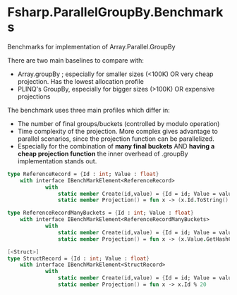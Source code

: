 # Fsharp.ParallelGroupBy.Benchmarks
Benchmarks for implementation of Array.Parallel.GroupBy


There are two main baselines to compare with:
- Array.groupBy ; especially for smaller sizes (<100K) OR very cheap projection. Has the lowest allocation profile
- PLINQ's GroupBy, especially for bigger sizes (>100K) OR expensive projections


The benchmark uses three main profiles which differ in:
- The number of final groups/buckets (controlled by modulo operation)
- Time complexity of the projection. More complex gives advantage to parallel scenarios, since the projection function can be parallelized.
- Especially for the combination of **many final buckets** AND **having a cheap projection function** the inner overhead of .groupBy implementation stands out.

```fsharp
type ReferenceRecord = {Id : int; Value : float}
    with interface IBenchMarkElement<ReferenceRecord> 
            with 
                static member Create(id,value) = {Id = id; Value = value}
                static member Projection() = fun x -> (x.Id.ToString().GetHashCode() * (x.Value |> sin |> string |> hash)) % 20

type ReferenceRecordManyBuckets = {Id : int; Value : float}
    with interface IBenchMarkElement<ReferenceRecordManyBuckets> 
            with 
                static member Create(id,value) = {Id = id; Value = value}
                static member Projection() = fun x -> (x.Value.GetHashCode() * x.Id.GetHashCode() ) % 10_000

[<Struct>]
type StructRecord = {Id : int; Value : float}
    with interface IBenchMarkElement<StructRecord> 
            with 
                static member Create(id,value) = {Id = id; Value = value}
                static member Projection() = fun x -> x.Id % 20

```
